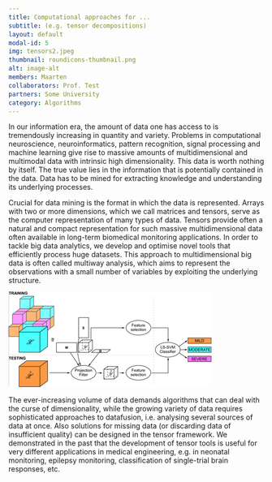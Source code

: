 ```yaml
---
title: Computational approaches for ...
subtitle: (e.g. tensor decompositions)
layout: default
modal-id: 5
img: tensors2.jpeg
thumbnail: roundicons-thumbnail.png
alt: image-alt
members: Maarten
collaborators: Prof. Test
partners: Some University
category: Algorithms
---
```


In our information era, the amount of data one has access to is tremendously increasing in quantity and variety.  Problems in computational neuroscience, neuroinformatics, pattern recognition, signal processing and machine learning give rise to massive amounts of multidimensional and multimodal data with intrinsic high dimensionality.  This data is worth nothing by itself. The true value lies in the information that is potentially contained in the data. Data has to be mined for extracting knowledge and understanding its underlying processes.

Crucial for data mining is the format in which the data is represented.  Arrays with two or more dimensions, which we call matrices and tensors, serve as the computer representation of many types of data. Tensors provide often a natural and compact representation for such massive multidimensional data often available in long-term biomedical monitoring applications. In order to tackle big data analytics, we develop and optimise novel tools that efficiently process huge datasets. This approach to multidimensional big data is often called multiway analysis, which aims to represent the observations with a small number of variables by exploiting the underlying structure.

![alt text](img/portfolio/tensors.png "Tensors used in classification")

The ever-increasing volume of data demands algorithms that can deal with the curse of dimensionality, while the growing variety of data requires sophisticated approaches to datafusion, i.e. analysing several sources of data at once.   Also solutions for missing data (or discarding data of insufficient quality) can be designed in the tensor framework. We demonstrated in the past that the development of tensor tools is useful for very different applications in medical engineering, e.g. in neonatal monitoring, epilepsy monitoring, classification of single-trial brain responses, etc.
